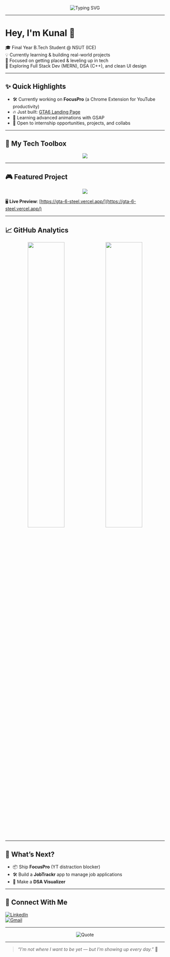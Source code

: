 <p align="center">
  <img src="https://readme-typing-svg.demolab.com?font=Fira+Code&duration=2500&pause=1000&center=true&width=435&lines=Hey+I'm+Kunal+%F0%9F%91%8B;Full+Stack+Dev+(MERN)+%F0%9F%94%A5;C%2B%2B+DSA+Explorer+%F0%9F%A7%A0;Building+and+Learning+Every+Day+%E2%9C%A8" alt="Typing SVG" />
</p>

---

# Hey, I'm Kunal 👋

🎓 Final Year B.Tech Student @ NSUT (ICE)  
💡 Currently learning & building real-world projects  
🧠 Focused on getting placed & leveling up in tech  
🚀 Exploring Full Stack Dev (MERN), DSA (C++), and clean UI design

---

## ✨ Quick Highlights

- 🛠️ Currently working on **FocusPro** (a Chrome Extension for YouTube productivity)
- 🔥 Just built: [GTA6 Landing Page](https://github.com/Kunal13Kashyap/GTA6)
- 🧠 Learning advanced animations with GSAP
- 🤝 Open to internship opportunities, projects, and collabs

---

## 🧰 My Tech Toolbox

<p align="center">
  <img src="https://skillicons.dev/icons?i=html,css,js,tailwind,react,nodejs,express,mongodb,cpp" />
</p>

---

## 🎮 Featured Project

<p align="center">
  <a href="https://github.com/Kunal13Kashyap/GTA6">
    <img src="https://github-readme-stats.vercel.app/api/pin/?username=Kunal13Kashyap&repo=GTA6&theme=radical&border_radius=10&cache_seconds=1" />
  </a>
</p>

🖥️ **Live Preview**: [https://gta-6-steel.vercel.app/](https://gta-6-steel.vercel.app/)

---

## 📈 GitHub Analytics

<p align="center">
  <img src="https://github-readme-stats.vercel.app/api?username=Kunal13Kashyap&show_icons=true&theme=tokyonight&hide_border=true" width="48%" />
  <img src="https://github-readme-streak-stats.herokuapp.com?user=Kunal13Kashyap&theme=tokyonight&hide_border=true" width="48%"/>
</p>

---

## 🚀 What’s Next?

- 📦 Ship **FocusPro** (YT distraction blocker)
- 🛠️ Build a **JobTrackr** app to manage job applications
- 🧪 Make a **DSA Visualizer**

---

## 🤝 Connect With Me

[![LinkedIn](https://img.shields.io/badge/-LinkedIn-0A66C2?style=flat&logo=linkedin&logoColor=white)](https://www.linkedin.com/in/kunal-kashyap-601094170)  
[![Gmail](https://img.shields.io/badge/-Email-D14836?style=flat&logo=gmail&logoColor=white)](mailto:kunalkashyap2015.kk@gmail.com)

---

<p align="center"> 
  <img src="https://quotes-github-readme.vercel.app/api?type=horizontal&theme=tokyonight" alt="Quote">
</p>

---

> *“I'm not where I want to be yet — but I'm showing up every day.”* 💪
